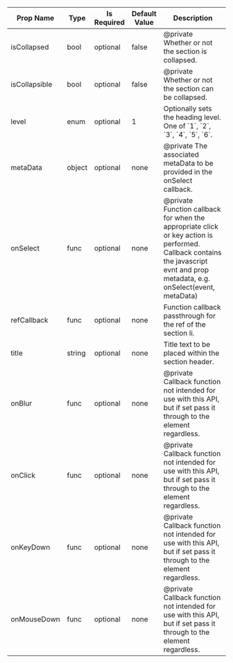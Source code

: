 <table><thead><tr><th>Prop Name</th><th>Type</th><th>Is Required</th><th>Default Value</th><th>Description</th></tr></thead><tbody><tr><td>isCollapsed</td><td>bool</td><td>optional</td><td>false</td><td>@private Whether or not the section is collapsed.</td></tr><tr><td>isCollapsible</td><td>bool</td><td>optional</td><td>false</td><td>@private Whether or not the section can be collapsed.</td></tr><tr><td>level</td><td>enum</td><td>optional</td><td>1</td><td>Optionally sets the heading level. One of `1`, `2`, `3`, `4`, `5`, `6`.</td></tr><tr><td>metaData</td><td>object</td><td>optional</td><td>none</td><td>@private The associated metaData to be provided in the onSelect callback.</td></tr><tr><td>onSelect</td><td>func</td><td>optional</td><td>none</td><td>@private Function callback for when the appropriate click or key action is performed. Callback contains the javascript evnt and prop metadata, e.g. onSelect(event, metaData)</td></tr><tr><td>refCallback</td><td>func</td><td>optional</td><td>none</td><td>Function callback passthrough for the ref of the section li.</td></tr><tr><td>title</td><td>string</td><td>optional</td><td>none</td><td>Title text to be placed within the section header.</td></tr><tr><td>onBlur</td><td>func</td><td>optional</td><td>none</td><td>@private Callback function not intended for use with this API, but if set pass it through to the element regardless.</td></tr><tr><td>onClick</td><td>func</td><td>optional</td><td>none</td><td>@private Callback function not intended for use with this API, but if set pass it through to the element regardless.</td></tr><tr><td>onKeyDown</td><td>func</td><td>optional</td><td>none</td><td>@private Callback function not intended for use with this API, but if set pass it through to the element regardless.</td></tr><tr><td>onMouseDown</td><td>func</td><td>optional</td><td>none</td><td>@private Callback function not intended for use with this API, but if set pass it through to the element regardless.</td></tr></tbody><table>